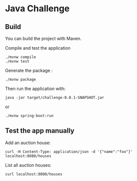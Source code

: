 # Java Challenge #

## Build ##

You can build the project with Maven.

Compile and test the application
```
./mvnw compile
./mvnw test
```

Generate the package :
```
./mvnw package
```

Then run the application with:
```
java -jar target/challenge-0.0.1-SNAPSHOT.jar
```
or
```
./mvnw spring-boot:run
```

## Test the app manually ##

Add an auction house:

```
curl -H Content-Type: application/json -d '{"name":"foo"}' localhost:8080/houses
```

List all auction houses:
```
curl localhost:8080/houses
```